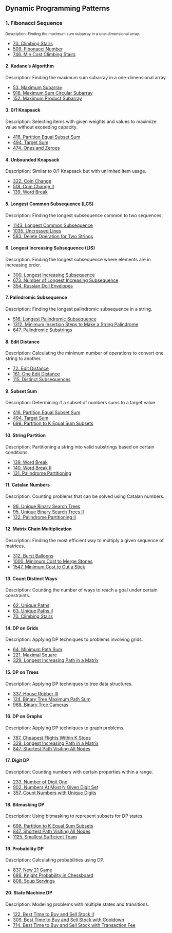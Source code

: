 ##  Dynamic Programming Patterns


### 1. Fibonacci Sequence
<small>Description: Finding the maximum sum subarray in a one-dimensional array.</small>  
 
- [70. Climbing Stairs](https://leetcode.com/problems/climbing-stairs/)
- [509. Fibonacci Number](https://leetcode.com/problems/fibonacci-number/)
- [746. Min Cost Climbing Stairs](https://leetcode.com/problems/min-cost-climbing-stairs/)

#### 2. Kadane’s Algorithm
Description: Finding the maximum sum subarray in a one-dimensional array.  

- [53. Maximum Subarray](https://leetcode.com/problems/maximum-subarray/)
- [918. Maximum Sum Circular Subarray](https://leetcode.com/problems/maximum-sum-circular-subarray/)
- [152. Maximum Product Subarray](https://leetcode.com/problems/maximum-product-subarray/)

#### 3. 0/1 Knapsack
Description: Selecting items with given weights and values to maximize value without exceeding capacity.  

- [416. Partition Equal Subset Sum](https://leetcode.com/problems/partition-equal-subset-sum/)
- [494. Target Sum](https://leetcode.com/problems/target-sum/)
- [474. Ones and Zeroes](https://leetcode.com/problems/ones-and-zeroes/)

#### 4. Unbounded Knapsack
Description: Similar to 0/1 Knapsack but with unlimited item usage.  

- [322. Coin Change](https://leetcode.com/problems/coin-change/)
- [518. Coin Change II](https://leetcode.com/problems/coin-change-ii/)
- [139. Word Break](https://leetcode.com/problems/word-break/)

#### 5. Longest Common Subsequence (LCS)
Description: Finding the longest subsequence common to two sequences.  

- [1143. Longest Common Subsequence](https://leetcode.com/problems/longest-common-subsequence/)
- [1035. Uncrossed Lines](https://leetcode.com/problems/uncrossed-lines/)
- [583. Delete Operation for Two Strings](https://leetcode.com/problems/delete-operation-for-two-strings/)

#### 6. Longest Increasing Subsequence (LIS)
Description: Finding the longest subsequence where elements are in increasing order.  

- [300. Longest Increasing Subsequence](https://leetcode.com/problems/longest-increasing-subsequence/)
- [673. Number of Longest Increasing Subsequence](https://leetcode.com/problems/number-of-longest-increasing-subsequence/)
- [354. Russian Doll Envelopes](https://leetcode.com/problems/russian-doll-envelopes/)

#### 7. Palindromic Subsequence
Description: Finding the longest palindromic subsequence in a string.  

- [516. Longest Palindromic Subsequence](https://leetcode.com/problems/longest-palindromic-subsequence/)
- [1312. Minimum Insertion Steps to Make a String Palindrome](https://leetcode.com/problems/minimum-insertion-steps-to-make-a-string-palindrome/)
- [647. Palindromic Substrings](https://leetcode.com/problems/palindromic-substrings/)

#### 8. Edit Distance
Description: Calculating the minimum number of operations to convert one string to another.  

- [72. Edit Distance](https://leetcode.com/problems/edit-distance/)
- [161. One Edit Distance](https://leetcode.com/problems/one-edit-distance/)
- [115. Distinct Subsequences](https://leetcode.com/problems/distinct-subsequences/)

#### 9. Subset Sum
Description: Determining if a subset of numbers sums to a target value.  
- [416. Partition Equal Subset Sum](https://leetcode.com/problems/partition-equal-subset-sum/)
- [494. Target Sum](https://leetcode.com/problems/target-sum/)
- [698. Partition to K Equal Sum Subsets](https://leetcode.com/problems/partition-to-k-equal-sum-subsets/)

#### 10. String Partition
Description: Partitioning a string into valid substrings based on certain conditions.  

- [139. Word Break](https://leetcode.com/problems/word-break/)
- [140. Word Break II](https://leetcode.com/problems/word-break-ii/)
- [131. Palindrome Partitioning](https://leetcode.com/problems/palindrome-partitioning/)

#### 11. Catalan Numbers
Description: Counting problems that can be solved using Catalan numbers.  

- [96. Unique Binary Search Trees](https://leetcode.com/problems/unique-binary-search-trees/)
- [95. Unique Binary Search Trees II](https://leetcode.com/problems/unique-binary-search-trees-ii/)
- [132. Palindrome Partitioning II](https://leetcode.com/problems/palindrome-partitioning-ii/)

#### 12. Matrix Chain Multiplication
Description: Finding the most efficient way to multiply a given sequence of matrices.  
- [312. Burst Balloons](https://leetcode.com/problems/burst-balloons/)
- [1000. Minimum Cost to Merge Stones](https://leetcode.com/problems/minimum-cost-to-merge-stones/)
- [1547. Minimum Cost to Cut a Stick](https://leetcode.com/problems/minimum-cost-to-cut-a-stick/)

#### 13. Count Distinct Ways
Description: Counting the number of ways to reach a goal under certain constraints.  

- [62. Unique Paths](https://leetcode.com/problems/unique-paths/)
- [63. Unique Paths II](https://leetcode.com/problems/unique-paths-ii/)
- [70. Climbing Stairs](https://leetcode.com/problems/climbing-stairs/)

#### 14. DP on Grids
Description: Applying DP techniques to problems involving grids.  

- [64. Minimum Path Sum](https://leetcode.com/problems/minimum-path-sum/)
- [221. Maximal Square](https://leetcode.com/problems/maximal-square/)
- [329. Longest Increasing Path in a Matrix](https://leetcode.com/problems/longest-increasing-path-in-a-matrix/)

#### 15. DP on Trees
Description: Applying DP techniques to tree data structures.  

- [337. House Robber III](https://leetcode.com/problems/house-robber-iii/)
- [124. Binary Tree Maximum Path Sum](https://leetcode.com/problems/binary-tree-maximum-path-sum/)
- [968. Binary Tree Cameras](https://leetcode.com/problems/binary-tree-cameras/)

#### 16. DP on Graphs
Description: Applying DP techniques to graph problems.  

- [787. Cheapest Flights Within K Stops](https://leetcode.com/problems/cheapest-flights-within-k-stops/)
- [329. Longest Increasing Path in a Matrix](https://leetcode.com/problems/longest-increasing-path-in-a-matrix/)
- [847. Shortest Path Visiting All Nodes](https://leetcode.com/problems/shortest-path-visiting-all-nodes/)

#### 17. Digit DP
Description: Counting numbers with certain properties within a range.  

- [233. Number of Digit One](https://leetcode.com/problems/number-of-digit-one/)
- [902. Numbers At Most N Given Digit Set](https://leetcode.com/problems/numbers-at-most-n-given-digit-set/)
- [357. Count Numbers with Unique Digits](https://leetcode.com/problems/count-numbers-with-unique-digits/)

#### 18. Bitmasking DP
Description: Using bitmasking to represent subsets for DP states.  

- [698. Partition to K Equal Sum Subsets](https://leetcode.com/problems/partition-to-k-equal-sum-subsets/)
- [847. Shortest Path Visiting All Nodes](https://leetcode.com/problems/shortest-path-visiting-all-nodes/)
- [1125. Smallest Sufficient Team](https://leetcode.com/problems/smallest-sufficient-team/)

#### 19. Probability DP
Description: Calculating probabilities using DP.  

- [837. New 21 Game](https://leetcode.com/problems/new-21-game/)
- [688. Knight Probability in Chessboard](https://leetcode.com/problems/knight-probability-in-chessboard/)
- [808. Soup Servings](https://leetcode.com/problems/soup-servings/)

#### 20. State Machine DP
Description: Modeling problems with multiple states and transitions.  

- [122. Best Time to Buy and Sell Stock II](https://leetcode.com/problems/best-time-to-buy-and-sell-stock-ii/)
- [309. Best Time to Buy and Sell Stock with Cooldown](https://leetcode.com/problems/best-time-to-buy-and-sell-stock-with-cooldown/)
- [714. Best Time to Buy and Sell Stock with Transaction Fee](https://leetcode.com/problems/best-time-to-buy-and-sell-stock-with-transaction-fee/)
